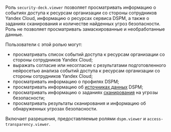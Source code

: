 Роль `security-deck.viewer` позволяет просматривать информацию о событиях доступа к ресурсам организации со стороны сотрудников Yandex Cloud, информацию о ресурсах сервиса DSPM, а также о заданиях сканирования и количестве найденных угроз безопасности. Роль не позволяет просматривать замаскированные и необработанные данные.

Пользователи с этой ролью могут:
* просматривать список событий доступа к ресурсам организации со стороны сотрудников Yandex Cloud;
* выражать согласие или несогласие с результатами подготовленного нейросетью анализа событий доступа к ресурсам организации со стороны сотрудников Yandex Cloud;
* просматривать информацию о профилях DSPM;
* просматривать информацию об [источниках данных](../../security-deck/concepts/dspm.md#data-source) DSPM;
* просматривать информацию о заданиях [сканирования](../../security-deck/concepts/dspm.md#scanning) на угрозы безопасности;
* просматривать результаты сканирования и информацию об обнаруженных угрозах безопасности.

Включает разрешения, предоставляемые ролями `dspm.viewer` и `access-transparency.viewer`.
